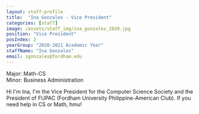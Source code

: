 ```yaml
---
layout: staff-profile
title:  "Ina Gonzales - Vice President"
categories: [staff]
image: /assets/staff_img/ina_gonzales_2020.jpg
position: "Vice President"
posIndex: 2
yearGroup: "2020-2021 Academic Year"
staffName: "Ina Gonzales"
email: igonzales@fordham.edu
---
```


Major: Math-CS<br>Minor: Business Administration

Hi I'm Ina, I'm the Vice President for the Computer Science Society and the President of FUPAC (Fordham University Philippine-American Club). If you need help in CS or Math, hmu!